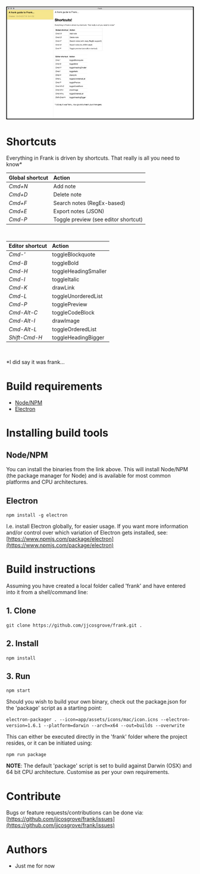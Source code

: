 ![Frank UI](https://raw.githubusercontent.com/jjcosgrove/frank/master/app/assets/images/frank_ui.jpg)

# Shortcuts

Everything in Frank is driven by shortcuts. That really is all you need to know*

Global shortcut | Action
:------- | :-----
*Cmd+N* | Add note
*Cmd+D* | Delete note
*Cmd+F* | Search notes (RegEx-based)
*Cmd+E* | Export notes (JSON)
*Cmd-P* | Toggle preview (see editor shortcut)

<br>

Editor shortcut | Action
:------- | :-----
*Cmd-'* | toggleBlockquote
*Cmd-B* | toggleBold
*Cmd-H* | toggleHeadingSmaller
*Cmd-I* | toggleItalic
*Cmd-K* | drawLink
*Cmd-L* | toggleUnorderedList
*Cmd-P* | togglePreview
*Cmd-Alt-C* | toggleCodeBlock
*Cmd-Alt-I* | drawImage
*Cmd-Alt-L* | toggleOrderedList
*Shift-Cmd-H* | toggleHeadingBigger

<br>

\*I did say it was frank...

# Build requirements

* [Node/NPM](https://nodejs.org/en/download/current/)
* [Electron](https://electron.atom.io/)

# Installing build tools

## Node/NPM

You can install the binaries from the link above. This will install Node/NPM (the package manager for Node) and is available for most common platforms and CPU architectures.

## Electron

```
npm install -g electron
```

I.e. install Electron globally, for easier usage. If you want more information and/or control over which variation of Electron gets installed, see: [https://www.npmjs.com/package/electron](https://www.npmjs.com/package/electron)

# Build instructions

Assuming you have created a local folder called 'frank' and have entered into it from a shell/command line:

## 1. Clone

```
git clone https://github.com/jjcosgrove/frank.git .
```

## 2. Install

```
npm install
```

## 3. Run

```
npm start
```

Should you wish to build your own binary, check out the package.json for the 'package' script as a starting point:

```
electron-packager . --icon=app/assets/icons/mac/icon.icns --electron-version=1.6.1 --platform=darwin --arch=x64 --out=builds --overwrite
```

This can either be executed directly in the 'frank' folder where the project resides, or it can be initiated using:
```
npm run package
```

**NOTE**: The default 'package' script is set to build against Darwin (OSX) and 64 bit CPU architecture. Customise as per your own requirements.

# Contribute

Bugs or feature requests/contributions can be done via:
[https://github.com/jjcosgrove/frank/issues](https://github.com/jjcosgrove/frank/issues)

# Authors

* Just me for now
